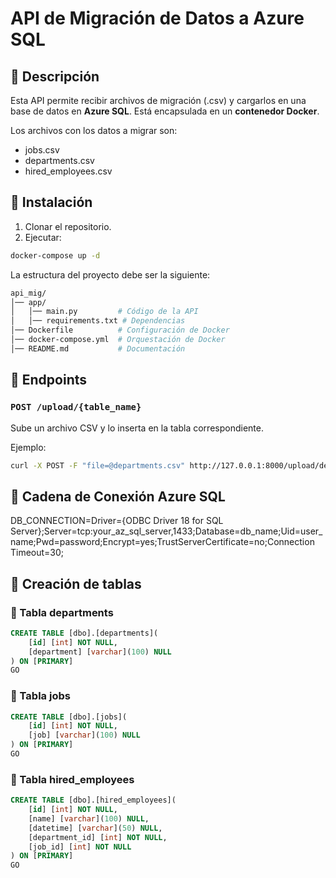 # **API de Migración de Datos a Azure SQL**

## 📌 Descripción
Esta API permite recibir archivos de migración (.csv) y cargarlos en una base de datos en **Azure SQL**. Está encapsulada en un **contenedor Docker**.

Los archivos con los datos a migrar son:

- jobs.csv
- departments.csv
- hired_employees.csv

## 🚀 Instalación
1. Clonar el repositorio.
2. Ejecutar:
```bash
docker-compose up -d
```
La estructura del proyecto debe ser la siguiente:

```bash
api_mig/
│── app/
│   │── main.py         # Código de la API
│   │── requirements.txt # Dependencias
│── Dockerfile          # Configuración de Docker
│── docker-compose.yml  # Orquestación de Docker
│── README.md           # Documentación
```

## 📡 Endpoints
### `POST /upload/{table_name}`
Sube un archivo CSV y lo inserta en la tabla correspondiente.

Ejemplo:
```bash
curl -X POST -F "file=@departments.csv" http://127.0.0.1:8000/upload/departments
```

## 🔑 Cadena de Conexión Azure SQL

DB_CONNECTION=Driver={ODBC Driver 18 for SQL Server};Server=tcp:your_az_sql_server,1433;Database=db_name;Uid=user_name;Pwd=password;Encrypt=yes;TrustServerCertificate=no;Connection Timeout=30;

## 💾 Creación de tablas

### 📅 Tabla departments
```sql
CREATE TABLE [dbo].[departments](
	[id] [int] NOT NULL,
	[department] [varchar](100) NULL
) ON [PRIMARY]
GO
```
### 📅 Tabla jobs
```sql
CREATE TABLE [dbo].[jobs](
	[id] [int] NOT NULL,
	[job] [varchar](100) NULL
) ON [PRIMARY]
GO
```
### 📅 Tabla hired_employees
```sql
CREATE TABLE [dbo].[hired_employees](
	[id] [int] NOT NULL,
	[name] [varchar](100) NULL,
	[datetime] [varchar](50) NULL,
	[department_id] [int] NOT NULL,
	[job_id] [int] NOT NULL
) ON [PRIMARY]
GO
```
